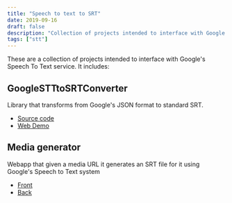 ```yaml
---
title: "Speech to text to SRT"
date: 2019-09-16
draft: false
description: "Collection of projects intended to interface with Google's Speech To Text service."
tags: ["stt"]
---
```

These are a collection of projects intended to interface with Google's Speech To Text service. It includes:

## GoogleSTTtoSRTConverter
Library that transforms from Google's JSON format to standard SRT.
- [Source code](https://github.com/LuisMayo/GoogleSTTtoSRTConverter)
- [Web Demo](https://luismayo.github.io/GoogleSTTtoSRTConverter/)

## Media generator
Webapp that given a media URL it generates an SRT file for it using Google's Speech to Text system
- [Front](https://github.com/LuisMayo/media-srt-generator-front)
- [Back](https://github.com/LuisMayo/media-srt-generator)